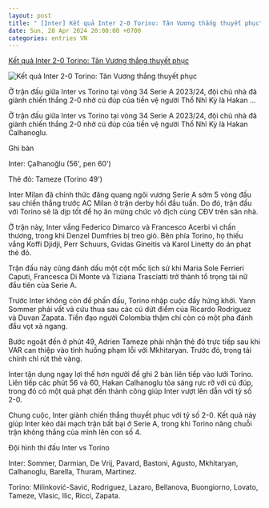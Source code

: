 ```yaml
---
layout: post
title: " [Inter] Kết quả Inter 2-0 Torino: Tân Vương thắng thuyết phục"
date: Sun, 28 Apr 2024 20:00:00 +0700
categories: entries VN
---
```

[Kết quả Inter 2-0 Torino: Tân Vương thắng thuyết phục](https://bongdaplus.vn/serie-a/ket-qua-inter-vs-torino-tan-vuong-thang-tran-thuyet-phuc-4291842404.html)

![Kết quả Inter 2-0 Torino: Tân Vương thắng thuyết phục](https://cdn.bongdaplus.vn/Assets/Media/2024/04/28/8/Inter-Torino2-0.jpg)

Ở trận đấu giữa Inter vs Torino tại vòng 34 Serie A 2023/24, đội chủ nhà đã giành chiến thắng 2-0 nhờ cú đúp của tiền vệ người Thổ Nhĩ Kỳ là Hakan ...

Ở trận đấu giữa Inter vs Torino tại vòng 34 Serie A 2023/24, đội chủ nhà đã giành chiến thắng 2-0 nhờ cú đúp của tiền vệ người Thổ Nhĩ Kỳ là Hakan Calhanoglu.

Ghi bàn

Inter: Çalhanoğlu (56', pen 60')

Thẻ đỏ: Tameze (Torino 49')

Inter Milan đã chính thức đăng quang ngôi vương Serie A sớm 5 vòng đấu sau chiến thắng trước AC Milan ở trận derby hồi đầu tuần. Do đó, trận đấu với Torino sẽ là dịp tốt để họ ăn mừng chức vô địch cùng CĐV trên sân nhà.

Ở trận này, Inter vắng Federico Dimarco và Francesco Acerbi vì chấn thương, trong khi Denzel Dumfries bị treo giò. Bên phía Torino, họ thiếu vắng Koffi Djidji, Perr Schuurs, Gvidas Gineitis và Karol Linetty do án phạt thẻ đỏ.

Trận đấu này cũng đánh dấu một cột mốc lịch sử khi Maria Sole Ferrieri Caputi, Francesca Di Monte và Tiziana Trasciatti trở thành tổ trọng tài nữ đầu tiên của Serie A.

Trước Inter không còn để phấn đấu, Torino nhập cuộc đầy hứng khởi. Yann Sommer phải vất vả cứu thua sau các cú dứt điểm của Ricardo Rodriguez và Duvan Zapata. Tiền đạo người Colombia thậm chí còn có một pha đánh đầu vọt xà ngang.

Bước ngoặt đến ở phút 49, Adrien Tameze phải nhận thẻ đỏ trực tiếp sau khi VAR can thiệp vào tình huống phạm lỗi với Mkhitaryan. Trước đó, trọng tài chính chỉ rút thẻ vàng.

Inter tận dụng ngay lợi thế hơn người để ghi 2 bàn liên tiếp vào lưới Torino. Liên tiếp các phút 56 và 60, Hakan Calhanoglu tỏa sáng rực rỡ với cú đúp, trong đó có một quả phạt đền thành công giúp Inter vượt lên dẫn với tỷ số 2-0.

Chung cuộc, Inter giành chiến thắng thuyết phục với tỷ số 2-0. Kết quả này giúp Inter kéo dài mạch trận bất bại ở Serie A, trong khi Torino nâng chuỗi trận không thắng của mình lên con số 4.

Đội hình thi đấu Inter vs Torino

Inter: Sommer, Darmian, De Vrij, Pavard, Bastoni, Agusto, Mkhitaryan, Calhanoglu, Barella, Thuram, Martinez.

Torino: Milinković-Savić, Rodriguez, Lazaro, Bellanova, Buongiorno, Lovato, Tameze, Vlasic, Ilic, Ricci, Zapata.

